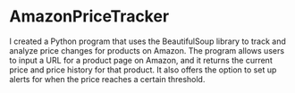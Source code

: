 # AmazonPriceTracker

I created a Python program that uses the BeautifulSoup library to track and analyze price changes for products on Amazon. 
The program allows users to input a URL for a product page on Amazon, and it returns the current price and price history for that product. 
It also offers the option to set up alerts for when the price reaches a certain threshold.

